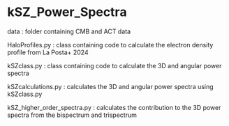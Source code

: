 # kSZ_Power_Spectra

data : folder containing CMB and ACT data

HaloProfiles.py : class containing code to calculate the electron density profile from La Posta+ 2024

kSZclass.py : class containing code to calculate the 3D and angular power spectra

kSZcalculations.py : calculates the 3D and angular power spectra using kSZclass.py

kSZ_higher_order_spectra.py : calculates the contribution to the 3D power spectra from the bispectrum and trispectrum
